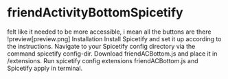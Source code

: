 # friendActivityBottomSpicetify
felt like it needed to be more accessible, i mean all the buttons are there
!preview[preview.png]
Installation
Install Spicetify and set it up according to the instructions.
Navigate to your Spicetify config directory via the command spicetify config-dir.
Download friendACBottom.js and place it in /extensions.
Run spicetify config extensions friendACBottom.js and Spicetify apply in terminal.

